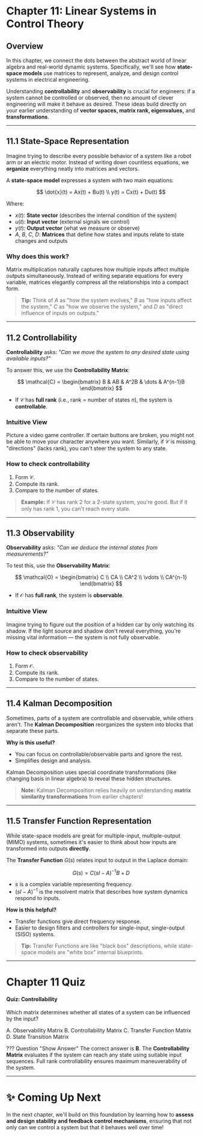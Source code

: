 # Chapter 11: Linear Systems in Control Theory

## Overview

In this chapter, we connect the dots between the abstract world of linear algebra and real-world dynamic systems. Specifically, we'll see how **state-space models** use matrices to represent, analyze, and design control systems in electrical engineering.

Understanding **controllability** and **observability** is crucial for engineers: if a system cannot be controlled or observed, then no amount of clever engineering will make it behave as desired. These ideas build directly on your earlier understanding of **vector spaces, matrix rank, eigenvalues,** and **transformations**.

---

## 11.1 State-Space Representation

Imagine trying to describe every possible behavior of a system like a robot arm or an electric motor. Instead of writing down countless equations, we **organize** everything neatly into matrices and vectors.

A **state-space model** expresses a system with two main equations:

$$
\dot{x}(t) = Ax(t) + Bu(t) \\
y(t) = Cx(t) + Du(t)
$$

Where:
- $x(t)$: **State vector** (describes the internal condition of the system)
- $u(t)$: **Input vector** (external signals we control)
- $y(t)$: **Output vector** (what we measure or observe)
- $A$, $B$, $C$, $D$: **Matrices** that define how states and inputs relate to state changes and outputs

### Why does this work?
Matrix multiplication naturally captures how multiple inputs affect multiple outputs simultaneously. Instead of writing separate equations for every variable, matrices elegantly compress all the relationships into a compact form.

> **Tip:** Think of $A$ as "how the system evolves," $B$ as "how inputs affect the system," $C$ as "how we observe the system," and $D$ as "direct influence of inputs on outputs."

---

## 11.2 Controllability

**Controllability** asks: *"Can we move the system to any desired state using available inputs?"*

To answer this, we use the **Controllability Matrix**:

$$
\mathcal{C} = \begin{bmatrix} B & AB & A^2B & \dots & A^{n-1}B \end{bmatrix}
$$

- If $\mathcal{C}$ has **full rank** (i.e., rank = number of states $n$), the system is **controllable**.

### Intuitive View
Picture a video game controller. If certain buttons are broken, you might not be able to move your character anywhere you want. Similarly, if $\mathcal{C}$ is missing "directions" (lacks rank), you can't steer the system to any state.

### How to check controllability
1. Form $\mathcal{C}$.
2. Compute its rank.
3. Compare to the number of states.

> **Example:**
> If $\mathcal{C}$ has rank 2 for a 2-state system, you're good. But if it only has rank 1, you can't reach every state.

---

## 11.3 Observability

**Observability** asks: *"Can we deduce the internal states from measurements?"*

To test this, use the **Observability Matrix**:

$$
\mathcal{O} = \begin{bmatrix} C \\ CA \\ CA^2 \\ \vdots \\ CA^{n-1} \end{bmatrix}
$$

- If $\mathcal{O}$ has **full rank**, the system is **observable**.

### Intuitive View
Imagine trying to figure out the position of a hidden car by only watching its shadow. If the light source and shadow don't reveal everything, you're missing vital information — the system is not fully observable.

### How to check observability
1. Form $\mathcal{O}$.
2. Compute its rank.
3. Compare to the number of states.

---

## 11.4 Kalman Decomposition

Sometimes, parts of a system are controllable and observable, while others aren't. The **Kalman Decomposition** reorganizes the system into blocks that separate these parts.

**Why is this useful?**
- You can focus on controllable/observable parts and ignore the rest.
- Simplifies design and analysis.

Kalman Decomposition uses special coordinate transformations (like changing basis in linear algebra) to reveal these hidden structures.

> **Note:** Kalman Decomposition relies heavily on understanding **matrix similarity transformations** from earlier chapters!

---

## 11.5 Transfer Function Representation

While state-space models are great for multiple-input, multiple-output (MIMO) systems, sometimes it's easier to think about how inputs are transformed into outputs **directly**.

The **Transfer Function** $G(s)$ relates input to output in the Laplace domain:

$$
G(s) = C(sI - A)^{-1}B + D
$$

- $s$ is a complex variable representing frequency.
- $(sI - A)^{-1}$ is the resolvent matrix that describes how system dynamics respond to inputs.

**How is this helpful?**
- Transfer functions give direct frequency response.
- Easier to design filters and controllers for single-input, single-output (SISO) systems.

> **Tip:** Transfer Functions are like "black box" descriptions, while state-space models are "white box" internal blueprints.

---

# Chapter 11 Quiz

#### Quiz: Controllability

Which matrix determines whether all states of a system can be influenced by the input?

<div class="upper-alpha" markdown>
A. Observability Matrix  
B. Controllability Matrix  
C. Transfer Function Matrix  
D. State Transition Matrix
</div>

??? Question "Show Answer"
    The correct answer is **B**. The **Controllability Matrix** evaluates if the system can reach any state using suitable input sequences. Full rank controllability ensures maximum maneuverability of the system.

---

# ✨ Coming Up Next

In the next chapter, we'll build on this foundation by learning how to **assess and design stability and feedback control mechanisms**, ensuring that not only can we control a system but that it behaves well over time!

